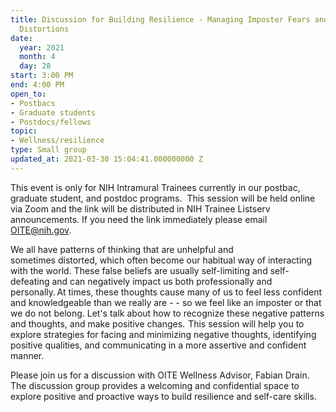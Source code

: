 ```yaml
---
title: Discussion for Building Resilience - Managing Imposter Fears and Cognitive
  Distortions
date:
  year: 2021
  month: 4
  day: 28
start: 3:00 PM
end: 4:00 PM
open_to:
- Postbacs
- Graduate students
- Postdocs/fellows
topic:
- Wellness/resilience
type: Small group
updated_at: 2021-03-30 15:04:41.000000000 Z
---
```

This event is only for NIH Intramural Trainees currently in our postbac,
graduate student, and postdoc programs.  This session will be held
online via Zoom and the link will be distributed in NIH Trainee Listserv
announcements. If you need the link immediately please email
OITE@nih.gov. 

We all have patterns of thinking that are unhelpful and
sometimes distorted, which often become our habitual way of interacting
with the world. These false beliefs are usually self-limiting and
self-defeating and can negatively impact us both professionally and
personally. At times, these thoughts cause many of us to feel less
confident and knowledgeable than we really are - - so we feel like an
imposter or that we do not belong. Let's talk about how to recognize
these negative patterns and thoughts, and make positive changes.  This
session will help you to explore strategies for facing and minimizing
negative thoughts, identifying positive qualities, and communicating in
a more assertive and confident manner.   

Please join us for a discussion with OITE Wellness Advisor, Fabian
Drain. The discussion group provides a welcoming and confidential space
to explore positive and proactive ways to build resilience and self-care
skills.

